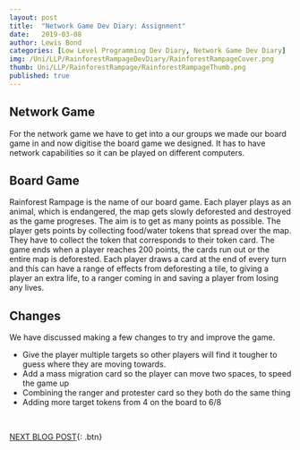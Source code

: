 ```yaml
---
layout: post
title:  "Network Game Dev Diary: Assignment"
date:   2019-03-08
author: Lewis Bond
categories: [Low Level Programming Dev Diary, Network Game Dev Diary]
img: /Uni/LLP/RainforestRampageDevDiary/RainforestRampageCover.png
thumb: Uni/LLP/RainforestRampage/RainforestRampageThumb.png
published: true
---
```

<!--more-->

## Network Game

For the network game we have to get into a our groups we made our board game in and now digitise the board game we designed. It has to have network capabilities so it can be played on different computers. 


## Board Game

Rainforest Rampage is the name of our board game. Each player plays as an animal, which is endangered, the map gets slowly deforested and destroyed as the game progreses. The aim is to get as many points as possible. The player gets points by collecting food/water tokens that spread over the map. They have to collect the token that corresponds to their token card. The game ends when a player reaches 200 points, the cards run out or the entire map is deforested. Each player draws a card at the end of every turn and this can have a range of effects from deforesting a tile, to giving a player an extra life, to a ranger coming in and saving a player from losing any lives.


## Changes

We have discussed making a few changes to try and improve the game.
 - Give the player multiple targets so other players will find it tougher to guess where they are moving towards.
 - Add a mass migration card so the player can move two spaces, to speed the game up
 - Combining the ranger and protester card so they both do the same thing
 - Adding more target tokens from 4 on the board to 6/8

<br/>

[NEXT BLOG POST](https://lbondi7.github.io/low%20level%20programming%20dev%20diary/network%20game%20dev%20diary/llp-dd-network-rr-2){: .btn}
